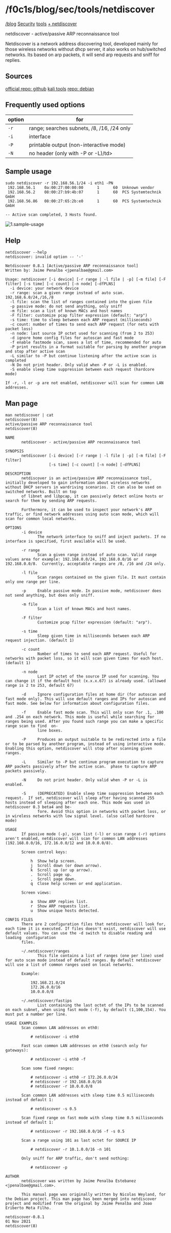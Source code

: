 <html lang="en">
    <head>
        <meta charset="UTF-8"><meta name="viewport" content="width=device-width, initial-scale=1">
        <title>/f0c1s/blog/sec/tools/netdiscover</title>
        <link rel="stylesheet" href="../../../index.css"/>
        <link rel="stylesheet" href="../../../highlight/styles/monokai.min.css"/>
        <script src="../../../highlight/highlight.min.js"></script>
        <script src="../../../setup.js"></script>
        <script>hljs.highlightAll();</script>
    </head>
<body onload="setup()">
<h1>/f0c1s/blog/sec/tools/netdiscover</h1>

<nav>
    <a href="../../../index.html">/blog</a>
    <a href="../../index.html">Security</a>
    <a href="../index.html">tools</a>
    <a href="../../../sec/tools/netdiscover/netdiscover.html">+ netdiscover</a>
</nav>

<p>
netdiscover - active/passive ARP reconnaissance tool
</p>
<p>
Netdiscover is a network address discovering tool, developed mainly for those
wireless networks without dhcp server, it also works on hub/switched networks.
Its based on arp packets, it will send arp requests and sniff for replies.

</p>

## Sources

[official repo: github](https://github.com/netdiscover-scanner/netdiscover)
[kali tools](https://www.kali.org/tools/netdiscover/)
[repo: debian](https://salsa.debian.org/debian/netdiscover)

## Frequently used options

<table>
<thead>
    <th>option</th><th>for</th>
</thead>
<tr><td><code>-r</code></td><td>range; searches subnets, /8, /16, /24 only</td></tr>
<tr><td><code>-i</code></td><td>interface</td></tr>
<tr><td><code>-P</code></td><td>printable output (non-interactive mode)</td></tr>
<tr><td><code>-N</code></td><td>no header (only with -P or -L)/td></tr>
</table>

## Sample usage

```shell
sudo netdiscover -r 192.168.56.1/24 -i eth1 -PN
 192.168.56.1    0a:00:27:00:00:00      1      60  Unknown vendor
 192.168.56.2    08:00:27:b9:4b:07      1      60  PCS Systemtechnik GmbH
 192.168.56.86   08:00:27:65:2b:e0      1      60  PCS Systemtechnik GmbH

-- Active scan completed, 3 Hosts found.

```

![1.sample-usage](1.sample-usage.png)

## Help

```shell
netdiscover --help
netdiscover: invalid option -- '-'

Netdiscover 0.8.1 [Active/passive ARP reconnaissance tool]
Written by: Jaime Penalba <jpenalbae@gmail.com>

Usage: netdiscover [-i device] [-r range | -l file | -p] [-m file] [-F filter] [-s time] [-c count] [-n node] [-dfPLNS]
  -i device: your network device
  -r range: scan a given range instead of auto scan. 192.168.6.0/24,/16,/8
  -l file: scan the list of ranges contained into the given file
  -p passive mode: do not send anything, only sniff
  -m file: scan a list of known MACs and host names
  -F filter: customize pcap filter expression (default: "arp")
  -s time: time to sleep between each ARP request (milliseconds)
  -c count: number of times to send each ARP request (for nets with packet loss)
  -n node: last source IP octet used for scanning (from 2 to 253)
  -d ignore home config files for autoscan and fast mode
  -f enable fastmode scan, saves a lot of time, recommended for auto
  -P print results in a format suitable for parsing by another program and stop after active scan
  -L similar to -P but continue listening after the active scan is completed
  -N Do not print header. Only valid when -P or -L is enabled.
  -S enable sleep time suppression between each request (hardcore mode)

If -r, -l or -p are not enabled, netdiscover will scan for common LAN addresses.

```

## Man page

```shell
man netdiscover | cat
netdiscover(8)                                                                                  active/passive ARP reconnaissance tool                                                                                 netdiscover(8)

NAME
       netdiscover - active/passive ARP reconnaissance tool

SYNOPSIS
       netdiscover [-i device] [-r range | -l file | -p] [-m file] [-F filter]
                   [-s time] [-c count] [-n node] [-dfPLNS]

DESCRIPTION
       netdiscover is an active/passive ARP reconnaissance tool, initially developed to gain information about wireless networks without DHCP servers in wardriving scenarios. It can also be used on switched networks. Built on top
       of libnet and libpcap, it can passively detect online hosts or search for them by sending ARP requests.

       Furthermore, it can be used to inspect your network's ARP traffic, or find network addresses using auto scan mode, which will scan for common local networks.

OPTIONS
       -i device
              The network interface to sniff and inject packets. If no interface is specified, first available will be used.

       -r range
              Scan a given range instead of auto scan. Valid range values area for example: 192.168.0.0/24, 192.168.0.0/16 or 192.168.0.0/8.  Currently, acceptable ranges are /8, /16 and /24 only.

       -l file
              Scan ranges contained on the given file. It must contain only one range per line.

       -p     Enable passive mode. In passive mode, netdiscover does not send anything, but does only sniff.

       -m file
              Scan a list of known MACs and host names.

       -F filter
              Customize pcap filter expression (default: "arp").

       -s time
              Sleep given time in milliseconds between each ARP request injection. (default 1)

       -c count
              Number of times to send each ARP request. Useful for networks with packet loss, so it will scan given times for each host. (default 1)

       -n node
              Last IP octet of the source IP used for scanning. You can change it if the default host (x.x.x.67) is already used. (allowed range is 2 to 253, default 67)

       -d     Ignore configuration files at home dir (for autoscan and fast mode only). This will use default ranges and IPs for autoscan and fast mode. See below for information about configuration files.

       -f     Enable fast mode scan. This will only scan for .1, .100 and .254 on each network. This mode is useful while searching for ranges being used. After you found such range you can make a specific range scan to find  on‐
              line boxes.

       -P     Produces an output suitable to be redirected into a file or to be parsed by another program, instead of using interactive mode.  Enabling this option, netdiscover will stop after scanning given ranges.

       -L     Similar to -P but continue program execution to capture ARP packets passively after the active scan.  phase to capture ARP packets passively.

       -N     Do not print header. Only valid when -P or -L is enabled.

       -S     (DEPRECATED) Enable sleep time suppression between each request.  If set, netdiscover will sleep after having scanned 255 hosts instead of sleeping after each one. This mode was used in netdiscover 0.3 beta4 and be‐
              fore. Avoid this option in networks with packet loss, or in wireless networks with low signal level. (also called hardcore mode)

USAGE
       If passive mode (-p), scan list (-l) or scan range (-r) options aren't enabled, netdiscover will scan for common LAN addresses (192.168.0.0/16, 172.16.0.0/12 and 10.0.0.0/8).

       Screen control keys:

           h  Show help screen.
           j  Scroll down (or down arrow).
           k  Scroll up (or up arrow).
           .  Scroll page up.
           ,  Scroll page down.
           q  Close help screen or end application.

       Screen views:

           a  Show ARP replies list.
           r  Show ARP requests list.
           u  Show unique hosts detected.

CONFIG FILES
       There are 2 configuration files that netdiscover will look for, each time it is executed. If files doesn't exist, netdiscover will use default values. You can use the -d switch to disable reading and loading  configuration
       files.

       ~/.netdiscover/ranges
              This file contains a list of ranges (one per line) used for auto scan mode instead of default ranges. By default netdiscover will use a list of common ranges used on local networks.

       Example:

           192.168.21.0/24
           172.26.0.0/16
           10.0.0.0/8

       ~/.netdiscover/fastips
              List containing the last octet of the IPs to be scanned on each subnet, when using fast mode (-f), by default (1,100,154). You must put a number per line.

USAGE EXAMPLES
       Scan common LAN addresses on eth0:

           # netdiscover -i eth0

       Fast scan common LAN addresses on eth0 (search only for gateways):

           # netdiscover -i eth0 -f

       Scan some fixed ranges:

           # netdiscover -i eth0 -r 172.26.0.0/24
           # netdiscover -r 192.168.0.0/16
           # netdiscover -r 10.0.0.0/8

       Scan common LAN addresses with sleep time 0.5 milliseconds instead of default 1:

           # netdiscover -s 0.5

       Scan fixed range on fast mode with sleep time 0.5 milliseconds instead of default 1:

           # netdiscover -r 192.168.0.0/16 -f -s 0.5

       Scan a range using 101 as last octet for SOURCE IP

           # netdiscover -r 10.1.0.0/16 -n 101

       Only sniff for ARP traffic, don't send nothing:

           # netdiscover -p

AUTHOR
       netdiscover was written by Jaime Penalba Estebanez <jpenalbae@gmail.com>.

       This manual page was originally written by Nicolas Weyland, for the Debian project. This man page has been merged into netdiscover project and modified from the original by Jaime Penalba and Joao Eriberto Mota Filho.

netdiscover-0.8.1                                                                                            01 Nov 2021                                                                                               netdiscover(8)

```

</body>
</html>
